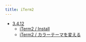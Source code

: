 ```yaml
---
title: iTerm2
---
```



- [3.4.12](n/PGM/Mac/iTerm2/3.4.12/index.md)
    - [iTerm2 / Install](/d/2021/10/30/iTerm2_をインストールする.md)
    - [iTerm2 / カラーテーマを変える](/d/2022/01/07/iTerm2_のカラーテーマを変える.md)




